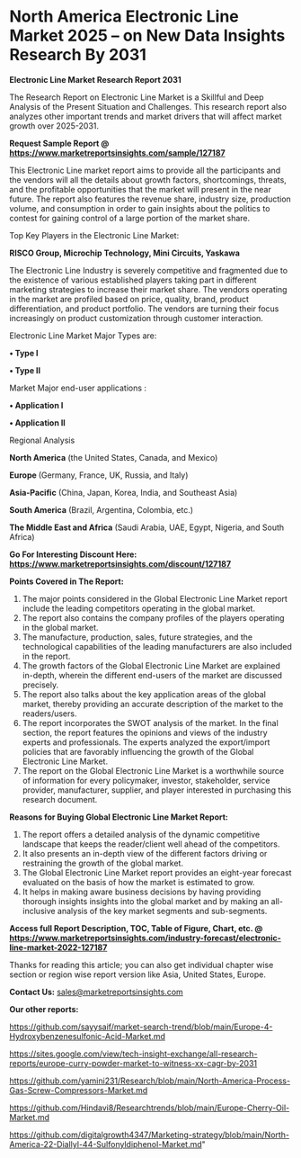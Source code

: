 # North America Electronic Line Market 2025 – on New Data Insights Research By 2031

<strong>Electronic Line Market Research Report 2031</strong>

The Research Report on Electronic Line Market is a Skillful and Deep Analysis of the Present Situation and Challenges. This research report also analyzes other important trends and market drivers that will affect market growth over 2025-2031.

<strong>Request Sample Report @ <a href=https://www.marketreportsinsights.com/sample/127187>https://www.marketreportsinsights.com/sample/127187</a></strong>

This Electronic Line market report aims to provide all the participants and the vendors will all the details about growth factors, shortcomings, threats, and the profitable opportunities that the market will present in the near future. The report also features the revenue share, industry size, production volume, and consumption in order to gain insights about the politics to contest for gaining control of a large portion of the market share.

Top Key Players in the Electronic Line Market:

<strong>RISCO Group, Microchip Technology, Mini Circuits, Yaskawa</strong>

The Electronic Line Industry is severely competitive and fragmented due to the existence of various established players taking part in different marketing strategies to increase their market share. The vendors operating in the market are profiled based on price, quality, brand, product differentiation, and product portfolio. The vendors are turning their focus increasingly on product customization through customer interaction.

Electronic Line Market Major Types are:

<strong>• Type I

• Type II</strong>

Market Major end-user applications :

<strong>• Application I

• Application II</strong>

Regional Analysis

</u><strong><b>North America</b></strong> (the United States, Canada, and Mexico)

<strong><b>Europe </b></strong>(Germany, France, UK, Russia, and Italy)

<strong><b>Asia-Pacific</b></strong> (China, Japan, Korea, India, and Southeast Asia)

<strong><b>South America</b></strong> (Brazil, Argentina, Colombia, etc.)

<strong><b>The Middle East and Africa</b></strong> (Saudi Arabia, UAE, Egypt, Nigeria, and South Africa)

<strong>Go For Interesting Discount Here: <a href=https://www.marketreportsinsights.com/discount/127187>https://www.marketreportsinsights.com/discount/127187</a></strong>

<strong>Points Covered in The Report:</strong>
<ol>
  <li>The major points considered in the Global Electronic Line Market report include the leading competitors operating in the global market.</li>
  <li>The report also contains the company profiles of the players operating in the global market.</li>
  <li>The manufacture, production, sales, future strategies, and the technological capabilities of the leading manufacturers are also included in the report.</li>
  <li>The growth factors of the Global Electronic Line Market are explained in-depth, wherein the different end-users of the market are discussed precisely.</li>
  <li>The report also talks about the key application areas of the global market, thereby providing an accurate description of the market to the readers/users.</li>
  <li>The report incorporates the SWOT analysis of the market. In the final section, the report features the opinions and views of the industry experts and professionals. The experts analyzed the export/import policies that are favorably influencing the growth of the Global Electronic Line Market.</li>
  <li>The report on the Global Electronic Line Market is a worthwhile source of information for every policymaker, investor, stakeholder, service provider, manufacturer, supplier, and player interested in purchasing this research document.</li>
</ol>
<strong>Reasons for Buying Global Electronic Line Market Report:</strong>

<ol>
  <li>The report offers a detailed analysis of the dynamic competitive landscape that keeps the reader/client well ahead of the competitors.</li>
  <li>It also presents an in-depth view of the different factors driving or restraining the growth of the global market.</li>
  <li>The Global Electronic Line Market report provides an eight-year forecast evaluated on the basis of how the market is estimated to grow.</li>
  <li>It helps in making aware business decisions by having providing thorough insights insights into the global market and by making an all-inclusive analysis of the key market segments and sub-segments.</li>
</ol>
<strong>Access full Report Description, TOC, Table of Figure, Chart, etc. @ <a href=https://www.marketreportsinsights.com/industry-forecast/electronic-line-market-2022-127187>https://www.marketreportsinsights.com/industry-forecast/electronic-line-market-2022-127187</a></strong>


Thanks for reading this article; you can also get individual chapter wise section or region wise report version like Asia, United States, Europe.

<strong>Contact Us:</strong>
sales@marketreportsinsights.com

<strong>Our other reports:</strong>

<a href=https://github.com/sayysaif/market-search-trend/blob/main/Europe-4-Hydroxybenzenesulfonic-Acid-Market.md>https://github.com/sayysaif/market-search-trend/blob/main/Europe-4-Hydroxybenzenesulfonic-Acid-Market.md</a>

<a href=https://sites.google.com/view/tech-insight-exchange/all-research-reports/europe-curry-powder-market-to-witness-xx-cagr-by-2031>https://sites.google.com/view/tech-insight-exchange/all-research-reports/europe-curry-powder-market-to-witness-xx-cagr-by-2031</a>

<a href=https://github.com/yamini231/Research/blob/main/North-America-Process-Gas-Screw-Compressors-Market.md>https://github.com/yamini231/Research/blob/main/North-America-Process-Gas-Screw-Compressors-Market.md</a>

<a href=https://github.com/Hindavi8/Researchtrends/blob/main/Europe-Cherry-Oil-Market.md>https://github.com/Hindavi8/Researchtrends/blob/main/Europe-Cherry-Oil-Market.md</a>

<a href=https://github.com/digitalgrowth4347/Marketing-strategy/blob/main/North-America-22-Diallyl-44-Sulfonyldiphenol-Market.md>https://github.com/digitalgrowth4347/Marketing-strategy/blob/main/North-America-22-Diallyl-44-Sulfonyldiphenol-Market.md</a>"
